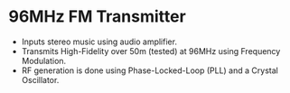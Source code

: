 # 96MHz FM Transmitter

- Inputs stereo music using audio amplifier.
- Transmits High-Fidelity over 50m (tested) at 96MHz using Frequency Modulation.
- RF generation is done using Phase-Locked-Loop (PLL) and a Crystal Oscillator.
